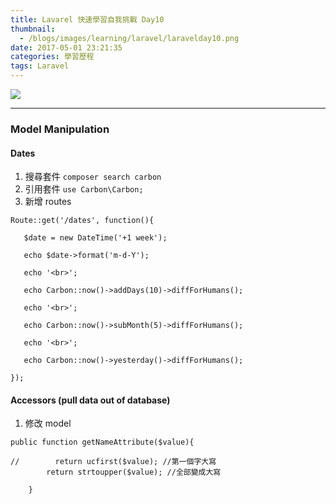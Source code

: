 ```yaml
---
title: Lavarel 快速學習自我挑戰 Day10
thumbnail:
  - /blogs/images/learning/laravel/laravelday10.png
date: 2017-05-01 23:21:35
categories: 學習歷程
tags: Laravel
---
```

<img src="/blogs/images/learning/laravel/laravelday10.png">

***
### Model Manipulation
#### Dates
1. 搜尋套件 `composer search carbon`
2. 引用套件 `use Carbon\Carbon;`
3. 新增 routes
```
Route::get('/dates', function(){

   $date = new DateTime('+1 week');

   echo $date->format('m-d-Y');

   echo '<br>';

   echo Carbon::now()->addDays(10)->diffForHumans();

   echo '<br>';

   echo Carbon::now()->subMonth(5)->diffForHumans();

   echo '<br>';

   echo Carbon::now()->yesterday()->diffForHumans();

});
```
#### Accessors (pull data out of database)
1. 修改 model
```
public function getNameAttribute($value){

//        return ucfirst($value); //第一個字大寫
        return strtoupper($value); //全部變成大寫

    }
```
#### 
